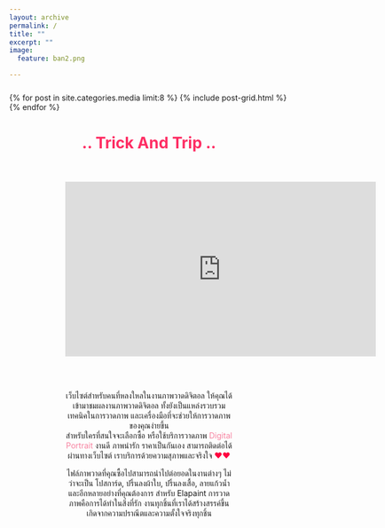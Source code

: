 ```yaml
---
layout: archive
permalink: /
title: ""
excerpt: ""
image:
  feature: ban2.png

---
```


<div class="wrap" style="margin-top:5%">

<div class="titles">
{% for post in site.categories.media limit:8 %}
  {% include post-grid.html %}
{% endfor %}
</div><!-- /.titles -->
</div>


<div class="content" style="margin-top:5%; margin-left: 20%; margin-right: 20%">
<center>

<h1><font color="#FE2E64">.. Trick And Trip ..</font></h1>
<br><br>

<center><iframe width="560" height="315" src="https://www.youtube.com/embed/OKN7eeNYHho" frameborder="0" allowfullscreen></iframe></center>

<br><br><p>
เว็บไซต์สำหรับคนที่หลงใหลในงานภาพวาดดิจิตอล ให้คุณได้เข้ามาชมผลงานภาพวาดดิจิตอล ทั้งยังเป็นแหล่งรวบรวมเทคนิคในการวาดภาพ และเครื่องมือที่จะช่วยให้การวาดภาพของคุณง่ายขึ้น <br>
สำหรับใครที่สนใจจะเลือกซื้อ หรือใช้บริการวาดภาพ <font color="#F7819F">Digital Portrait</font> งานดี ภาพน่ารัก ราคาเป็นกันเอง สามารถติดต่อได้ผ่านทางเว็บไซต์ เราบริการด้วยความสุภาพและจริงใจ <font color="#FF0040">♥♥</font></p>

<p>ไฟล์ภาพวาดที่คุณซื้อไปสามารถนำไปต่อยอดในงานต่างๆ ไม่ว่าจะเป็น โปสการ์ด, ปริ้นลงผ้าใบ, ปริ้นลงเสื้อ, ลายแก้วน้ำ และอีกหลายอย่างที่คุณต้องการ สำหรับ Elapaint การวาดภาพคือการได้ทำในสิ่งที่รัก งานทุกชิ้นที่เราได้สร้างสรรค์ขึ้น เกิดจากความปราณีตและความตั้งใจจริงทุกชิ้น</p>
</center>

</div>
